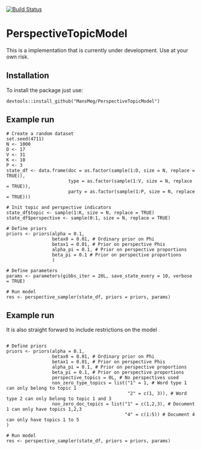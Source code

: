 [![Build Status](https://travis-ci.org/MansMeg/PerspectiveTopicModel.svg?branch=master)](https://travis-ci.org/MansMeg/PerspectiveTopicModel)


# PerspectiveTopicModel

This is a implementation that is currently under development. Use at your own risk.

## Installation

To install the package just use:

```
devtools::install_github("MansMeg/PerspectiveTopicModel")
```


## Example run

```
# Create a random dataset
set.seed(4711)
N <- 1000
D <- 17
V <- 31
K <- 10
P <- 3
state_df <- data.frame(doc = as.factor(sample(1:D, size = N, replace = TRUE)),
                       type = as.factor(sample(1:V, size = N, replace = TRUE)),
                       party = as.factor(sample(1:P, size = N, replace = TRUE)))

# Init topic and perspective indicators
state_df$topic <- sample(1:K, size = N, replace = TRUE)
state_df$perspective <- sample(0:1, size = N, replace = TRUE)

# Define priors
priors <- priors(alpha = 0.1,
                 betax0 = 0.01, # Ordinary prior on Phi
                 betax1 = 0.01, # Prior on perspective Phis
                 alpha_pi = 0.1, # Prior on perspective proportions
                 beta_pi = 0.1 # Prior on perspective proportions
                 )

# Define parameters
params <- parameters(gibbs_iter = 20L, save_state_every = 10, verbose = TRUE)

# Run model
res <- perspective_sampler(state_df, priors = priors, params)
```


## Example run
It is also straight forward to include restrictions on the model

```

# Define priors
priors <- priors(alpha = 0.1,
                 betax0 = 0.01, # Ordinary prior on Phi
                 betax1 = 0.01, # Prior on perspective Phis
                 alpha_pi = 0.1, # Prior on perspective proportions
                 beta_pi = 0.1, # Prior on perspective proportions
                 perspective_topics = 0L, # No perspectives used
                 non_zero_type_topics = list("1" = 1, # Word type 1 can only belong to topic 1
                                             "2" = c(1, 3)), # Word type 2 can only belong to topic 1 and 3
                 non_zero_doc_topics = list("1" = c(1,2,3), # Document 1 can only have topics 1,2,3
                                            "4" = c(1:5)) # Document 4 can only have topics 1 to 5
)

# Run model
res <- perspective_sampler(state_df, priors = priors, params)
```



